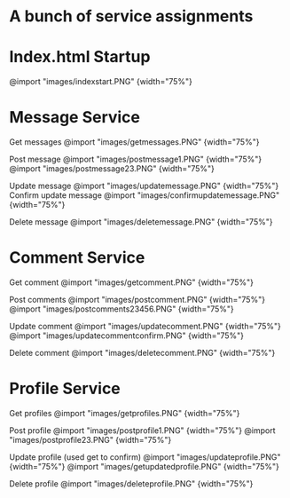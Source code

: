 # A bunch of service assignments

# Index.html Startup
@import "images/indexstart.PNG" {width="75%"}

# Message Service
Get messages
@import "images/getmessages.PNG" {width="75%"}

Post message
@import "images/postmessage1.PNG" {width="75%"}
@import "images/postmessage23.PNG" {width="75%"}

Update message
@import "images/updatemessage.PNG" {width="75%"}
Confirm update message
@import "images/confirmupdatemessage.PNG" {width="75%"}

Delete message
@import "images/deletemessage.PNG" {width="75%"}

# Comment Service
Get comment
@import "images/getcomment.PNG" {width="75%"}

Post comments
@import "images/postcomment.PNG" {width="75%"}
@import "images/postcomments23456.PNG" {width="75%"}

Update comment
@import "images/updatecomment.PNG" {width="75%"}
@import "images/updatecommentconfirm.PNG" {width="75%"}

Delete comment
@import "images/deletecomment.PNG" {width="75%"}

# Profile Service
<!-- ![img1](rest-api/images/getprofiles.PNG) -->
Get profiles
@import "images/getprofiles.PNG" {width="75%"}

Post profile
@import "images/postprofile1.PNG" {width="75%"}
@import "images/postprofile23.PNG" {width="75%"}


Update profile (used get to confirm)
@import "images/updateprofile.PNG" {width="75%"}
@import "images/getupdatedprofile.PNG" {width="75%"}

Delete profile
@import "images/deleteprofile.PNG" {width="75%"}
